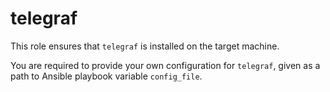 # telegraf

This role ensures that `telegraf` is installed on the target machine.

You are required to provide your own configuration for `telegraf`, given as a path to Ansible
playbook variable `config_file`.
